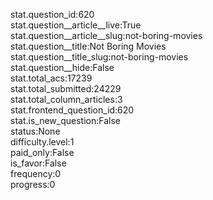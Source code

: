 stat.question_id:620  
stat.question__article__live:True  
stat.question__article__slug:not-boring-movies  
stat.question__title:Not Boring Movies  
stat.question__title_slug:not-boring-movies  
stat.question__hide:False  
stat.total_acs:17239  
stat.total_submitted:24229  
stat.total_column_articles:3  
stat.frontend_question_id:620  
stat.is_new_question:False  
status:None  
difficulty.level:1  
paid_only:False  
is_favor:False  
frequency:0  
progress:0  
